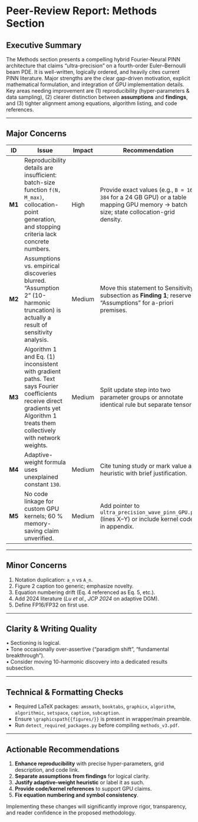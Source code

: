 # Peer-Review Report: Methods Section

## Executive Summary
The Methods section presents a compelling hybrid Fourier-Neural PINN architecture that claims “ultra-precision” on a fourth-order Euler–Bernoulli beam PDE. It is well-written, logically ordered, and heavily cites current PINN literature. Major strengths are the clear gap-driven motivation, explicit mathematical formulation, and integration of GPU implementation details. Key areas needing improvement are (1) reproducibility (hyper-parameters & data sampling), (2) clearer distinction between **assumptions** and **findings**, and (3) tighter alignment among equations, algorithm listing, and code references.

---

## Major Concerns

| ID | Issue | Impact | Recommendation |
|----|-------|--------|----------------|
| **M1** | Reproducibility details are insufficient: batch-size function `f(N, M_max)`, collocation-point generation, and stopping criteria lack concrete numbers. | High | Provide exact values (e.g., `B = 16 384` for a 24 GB GPU) or a table mapping GPU memory → batch size; state collocation-grid density. |
| **M2** | Assumptions vs. empirical discoveries blurred. “Assumption 2” (10-harmonic truncation) is actually a result of sensitivity analysis. | Medium | Move this statement to Sensitivity subsection as **Finding 1**; reserve “Assumptions” for a-priori premises. |
| **M3** | Algorithm 1 and Eq. (1) inconsistent with gradient paths. Text says Fourier coefficients receive direct gradients yet Algorithm 1 treats them collectively with network weights. | Medium | Split update step into two parameter groups or annotate identical rule but separate tensors. |
| **M4** | Adaptive-weight formula uses unexplained constant `130`. | Medium | Cite tuning study or mark value as heuristic with brief justification. |
| **M5** | No code linkage for custom GPU kernels; 60 % memory-saving claim unverified. | Medium | Add pointer to `ultra_precision_wave_pinn_GPU.py` (lines X–Y) or include kernel code in appendix. |

---

## Minor Concerns
1. Notation duplication: `a_n` vs `A_n`.
2. Figure 2 caption too generic; emphasize novelty.
3. Equation numbering drift (Eq. 4 referenced as Eq. 5, etc.).
4. Add 2024 literature (*Lu et al., JCP 2024* on adaptive DGM).
5. Define FP16/FP32 on first use.

---

## Clarity & Writing Quality
• Sectioning is logical.  
• Tone occasionally over-assertive (“paradigm shift”, “fundamental breakthrough”).  
• Consider moving 10-harmonic discovery into a dedicated results subsection.

---

## Technical & Formatting Checks
- Required LaTeX packages: `amsmath`, `booktabs`, `graphicx`, `algorithm`, `algorithmic`, `setspace`, `caption`, `subcaption`.  
- Ensure `\graphicspath{{figures/}}` is present in wrapper/main preamble.  
- Run `detect_required_packages.py` before compiling `methods_v3.pdf`.

---

## Actionable Recommendations
1. **Enhance reproducibility** with precise hyper-parameters, grid description, and code link.  
2. **Separate assumptions from findings** for logical clarity.  
3. **Justify adaptive-weight heuristic** or label it as such.  
4. **Provide code/kernel references** to support GPU claims.  
5. **Fix equation numbering and symbol consistency**.

Implementing these changes will significantly improve rigor, transparency, and reader confidence in the proposed methodology. 